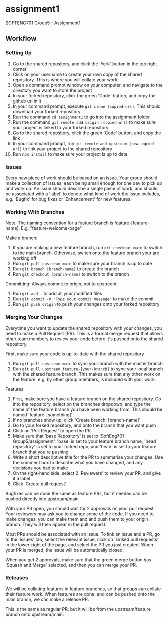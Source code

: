 # assignment1

SOFTENG701 Group5 - Assignment1

## Workflow

### Setting Up
1) Go to the shared repository, and click the 'Fork' button in the top right corner
2) Click on your username to create your own copy of the shared repository. This is where you will collate your work
3) Open a command prompt window on your computer, and navigate to the directory you want to store the project
4) In your forked repository, click the green 'Code' button, and copy the github url in it
5) In your command prompt, execute `git clone [copied-url]`. This should download your forked repository
6) Run the command `cd assignment1` to go into the assignment folder
7) Run the command `git remote add origin [copied-url]` to make sure your project is linked to your forked repository
8) Go to the shared repository, click the green 'Code' button, and copy the link
9) In your command prompt, run `git remote add upstream [new-copied-url]` to link your project to the shared repository
10) Run `npm install` to make sure your project is up to date

### Issues
Every new piece of work should be based on an issue. Your group should make a collection of issues, each being small enough for one dev to pick up and work on. An issue should describe a single piece of work, and should be associated with a 'label' to denote what kind of work the issue includes, e.g. 'Bugfix' for bug fixes or 'Enhancement' for new features.

### Working With Branches
Note: The naming convention for a feature branch is feature-[feature-name]. E.g. "feature-welcome-page"

Make a branch:
1) If you are making a new feature branch, run `git checkout main` to switch to the main branch. Otherwise, switch onto the feature branch your are working off
2) Run `git pull upstream main` to make sure your branch is up to date
3) Run `git branch [branch-name]` to create the branch
4) Run `git checkout [branch-name]` to switch to the branch

Committing: Always commit to origin, not to upstream!
1) Run `git add .` to add all your modified files
2) Run `git commit -m "Type your commit message"` to make the commit
3) Run `git push origin` to push your changes onto your forked repository

### Merging Your Changes
Everytime you want to update the shared repository with your changes, you need to make a Pull Request (PR). This is a formal merge request that allows other team members to review your code before it's pushed onto the shared repository.

First, make sure your code is up-to-date with the shared repository
1) Run `git pull upstream main` to sync your branch with the master branch
2) Run `git pull upstream feature-[your-branch]` to sync your local branch with the shared feature branch. This makes sure that any other work on the feature, e.g. by other group members, is included with your work.

Features:
1) First, make sure you have a feature branch on the shared repository. Go into the repository, select on the branches dropdown, and type the name of the feature branch you have been working from. This should be named 'feature-[something]'
2) If no branches show up, click 'Create branch: [branch-name]'
3) Go to your forked repository, and onto the branch that you want push
4) Click on 'Pull Request' to open the PR
5) Make sure that 'base Repository' is set to 'SoftEng701-Group5/assignment', 'base' is set to your feature branch name, 'head repository' is set to your forked repo, and 'head' is set to your feature branch that you're pushing
6) Write a short descriptive title for the PR to summarise your changes. Use the comment box to describe what you have changed, and any decisions you had to make
7) On the right-hand side, select 2 'Reviewers' to review your PR, and give it a label
8) Click 'Create pull request'

Bugfixes can be done the same as feature PRs, but if needed can be pushed directly into upstream/main

With your PR open, you should wait for 2 approvals on your pull request. Your reviewers may ask you to change some of the code. If you need to make changes, you can make them and and push them to your origin branch. They will then appear in the pull request.

Most PRs should be associated with an issue. To link an issue and a PR, go to the 'issues' tab, select the relevant issue, click on 'Linked pull requests' in the lower-right of the page, and select the PR you just created. When your PR is merged, the issue will be automatically closed.

When you get 2 approvals, make sure that the green merge button has 'Squash and Merge' selected, and then you can merge your PR.

### Releases
We will be collating features in feature branches, so that groups can collate their feature work.
When features are done, and can be pushed onto the main branch, we can make a release PR.

This is the same as regular PR, but it will be from the upstream/feature branch onto upstream/main.

